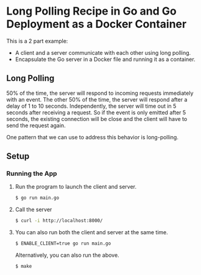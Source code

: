 # Long Polling Recipe in Go and Go Deployment as a Docker Container

This is a 2 part example:

* A client and a server communicate with each other using long polling.
* Encapsulate the Go server in a Docker file and running it as a container.

## Long Polling

50% of the time, the server will respond to incoming requests immediately with an event. The other 50% of the time, the server will respond after a delay of 1 to 10 seconds. Independently, the server will time out in 5 seconds after receiving a request. So if the event is only emitted after 5 seconds, the existing connection will be close and the client will have to send the request again.

One pattern that we can use to address this behavior is long-polling.
## Setup

### Running the App

1. Run the program to launch the client and server.

   ```bash
   $ go run main.go
   ```

1. Call the server

   ```bash
   $ curl -i http://localhost:8000/
   ```

1. You can also run both the client and server at the same time.

   ```bash
   $ ENABLE_CLIENT=true go run main.go
   ```

   Alternatively, you can also run the above.

   ```bash
   $ make
   ```
